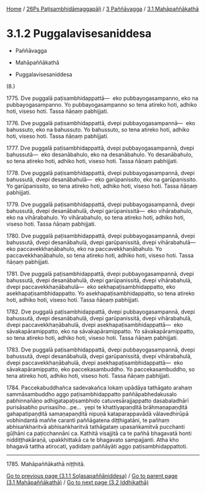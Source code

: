 
[Home](/) / [26Ps Paṭisambhidāmaggapāḷi](../../../26Ps.md) / [3 Paññāvagga](../../3.md) / [3.1 Mahāpaññākathā](../3.1.md)

# 3.1.2 Puggalavisesaniddesa

* Paññāvagga

* Mahāpaññākathā

* Puggalavisesaniddesa

(8.)

1775\. Dve puggalā paṭisambhidappattā—  eko pubbayogasampanno, eko na pubbayogasampanno. Yo pubbayogasampanno so tena atireko hoti, adhiko hoti, viseso hoti. Tassa ñāṇaṃ pabhijjati.

1776\. Dve puggalā paṭisambhidappattā, dvepi pubbayogasampannā—  eko bahussuto, eko na bahussuto. Yo bahussuto, so tena atireko hoti, adhiko hoti, viseso hoti. Tassa ñāṇaṃ pabhijjati.

1777\. Dve puggalā paṭisambhidappattā, dvepi pubbayogasampannā, dvepi bahussutā—  eko desanābahulo, eko na desanābahulo. Yo desanābahulo, so tena atireko hoti, adhiko hoti, viseso hoti. Tassa ñāṇaṃ pabhijjati.

1778\. Dve puggalā paṭisambhidappattā, dvepi pubbayogasampannā, dvepi bahussutā, dvepi desanābahulā—  eko garūpanissito, eko na garūpanissito. Yo garūpanissito, so tena atireko hoti, adhiko hoti, viseso hoti. Tassa ñāṇaṃ pabhijjati.

1779\. Dve puggalā paṭisambhidappattā, dvepi pubbayogasampannā, dvepi bahussutā, dvepi desanābahulā, dvepi garūpanissitā—  eko vihārabahulo, eko na vihārabahulo. Yo vihārabahulo, so tena atireko hoti, adhiko hoti, viseso hoti. Tassa ñāṇaṃ pabhijjati.

1780\. Dve puggalā paṭisambhidappattā, dvepi pubbayogasampannā, dvepi bahussutā, dvepi desanābahulā, dvepi garūpanissitā, dvepi vihārabahulā—  eko paccavekkhaṇābahulo, eko na paccavekkhaṇābahulo. Yo paccavekkhaṇābahulo, so tena atireko hoti, adhiko hoti, viseso hoti. Tassa ñāṇaṃ pabhijjati.

1781\. Dve puggalā paṭisambhidappattā, dvepi pubbayogasampannā, dvepi bahussutā, dvepi desanābahulā, dvepi garūpanissitā, dvepi vihārabahulā, dvepi paccavekkhaṇābahulā—  eko sekhapaṭisambhidappatto, eko asekhapaṭisambhidappatto. Yo asekhapaṭisambhidappatto, so tena atireko hoti, adhiko hoti, viseso hoti. Tassa ñāṇaṃ pabhijjati.

1782\. Dve puggalā paṭisambhidappattā, dvepi pubbayogasampannā, dvepi bahussutā, dvepi desanābahulā, dvepi garūpanissitā, dvepi vihārabahulā, dvepi paccavekkhaṇābahulā, dvepi asekhapaṭisambhidappattā—  eko sāvakapāramippatto, eko na sāvakapāramippatto. Yo sāvakapāramippatto, so tena atireko hoti, adhiko hoti, viseso hoti. Tassa ñāṇaṃ pabhijjati.

1783\. Dve puggalā paṭisambhidappattā, dvepi pubbayogasampannā, dvepi bahussutā, dvepi desanābahulā, dvepi garūpanissitā, dvepi vihārabahulā, dvepi paccavekkhaṇābahulā, dvepi asekhapaṭisambhidappattā—  eko sāvakapāramippatto, eko paccekasambuddho. Yo paccekasambuddho, so tena atireko hoti, adhiko hoti, viseso hoti. Tassa ñāṇaṃ pabhijjati.

1784\. Paccekabuddhañca sadevakañca lokaṃ upādāya tathāgato arahaṃ sammāsambuddho aggo paṭisambhidappatto paññāpabhedakusalo pabhinnañāṇo adhigatapaṭisambhido catuvesārajjappatto dasabaladhārī purisāsabho purisasīho…pe…  yepi te khattiyapaṇḍitā brāhmaṇapaṇḍitā gahapatipaṇḍitā samaṇapaṇḍitā nipuṇā kataparappavādā vālavedhirūpā vobhindantā maññe caranti paññāgatena diṭṭhigatāni, te pañhaṃ abhisaṅkharitvā abhisaṅkharitvā tathāgataṃ upasaṅkamitvā pucchanti gūḷhāni ca paṭicchannāni ca. Kathitā visajjitā ca te pañhā bhagavatā honti niddiṭṭhakāraṇā, upakkhittakā ca te bhagavato sampajjanti. Atha kho bhagavā tattha atirocati, yadidaṃ paññāyāti aggo paṭisambhidappattoti.

---

1785\. Mahāpaññākathā niṭṭhitā.



[Go to previous page (3.1.1 Soḷasapaññāniddesa)](3.1.1.md) / [Go to parent page (3.1 Mahāpaññākathā)](../3.1.md) / [Go to next page (3.2 Iddhikathā)](../3.2.md)



